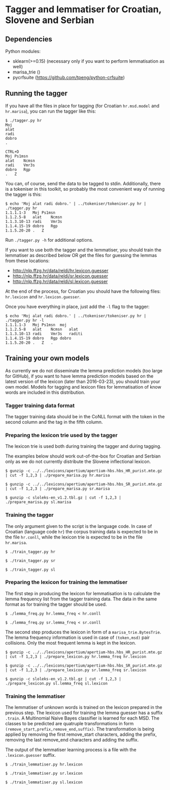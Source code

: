 # Tagger and lemmatiser for Croatian, Slovene and Serbian

## Dependencies

Python modules:

* sklearn(>=0.15) (necessary only if you want to perform lemmatisation as well)
* marisa_trie ()
* pycrfsuite (https://github.com/tpeng/python-crfsuite)

## Running the tagger

If you have all the files in place for tagging (for Croatian `hr.msd.model` and `hr.marisa`), you can run the tagger like this:

```
$ ./tagger.py hr
Moj
alat
radi
dobro
.

CTRL+D
Moj	Ps1msn
alat	Ncmsn
radi	Vmr3s
dobro	Rgp
.	Z
```

You can, of course, send the data to be tagged to stdin. Additionally, there is a tokeniser in this toolkit, so probably the most convenient way of running the tagger is this:

```
$ echo 'Moj alat radi dobro.' | ../tokeniser/tokeniser.py hr | ./tagger.py hr
1.1.1.1-3	Moj	Ps1msn
1.1.2.5-8	alat	Ncmsn
1.1.3.10-13	radi	Vmr3s
1.1.4.15-19	dobro	Rgp
1.1.5.20-20	.	Z
```
Run `./tagger.py -h` for additional options.

If you want to use both the tagger and the lemmatiser, you should train the lemmatiser as described below OR get the files for guessing the lemmas from these locations:

* http://nlp.ffzg.hr/data/reldi/hr.lexicon.guesser
* http://nlp.ffzg.hr/data/reldi/sr.lexicon.guesser
* http://nlp.ffzg.hr/data/reldi/sl.lexicon.guesser

At the end of the process, for Croatian you should have the following files: `hr.lexicon` and `hr.lexicon.guesser`.

Once you have everything in place, just add the `-l` flag to the tagger:

```
$ echo 'Moj alat radi dobro.' | ../tokeniser/tokeniser.py hr | ./tagger.py hr -l
1.1.1.1-3	Moj	Ps1msn	moj
1.1.2.5-8	alat	Ncmsn	alat
1.1.3.10-13	radi	Vmr3s	raditi
1.1.4.15-19	dobro	Rgp	dobro
1.1.5.20-20	.	Z	.
```

## Training your own models

As currently we do not disseminate the lemma prediction models (too large for GitHub), if you want to have lemma prediction models based on the latest version of the lexicon (later than 2016-03-23), you should train your own model. Models for tagging and lexicon files for lemmatisation of know words are included in this distribution.

### Tagger training data format

The tagger training data should be in the CoNLL format with the token in the second column and the tag in the fifth column.

### Preparing the lexicon trie used by the tagger

The lexicon trie is used both during training the tagger and during tagging.

The examples below should work out-of-the-box for Croatian and Serbian only as we do not currently distribute the Slovene inflectional lexicon.

```
$ gunzip -c ../../lexicons/apertium/apertium-hbs.hbs_HR_purist.mte.gz | cut -f 1,2,3 | ./prepare_marisa.py hr.marisa

$ gunzip -c ../../lexicons/apertium/apertium-hbs.hbs_SR_purist.mte.gz | cut -f 1,2,3 | ./prepare_marisa.py sr.marisa

$ gunzip -c sloleks-en_v1.2.tbl.gz | cut -f 1,2,3 | ./prepare_marisa.py sl.marisa
```

### Training the tagger

The only argument given to the script is the language code. In case of Croatian (language code `hr`) the corpus training data is expected to be in the file `hr.conll`, while the lexicon trie is expected to be in the file `hr.marisa`.

```
$ ./train_tagger.py hr

$ ./train_tagger.py sr

$ ./train_tagger.py sl
```

### Preparing the lexicon for training the lemmatiser

The first step in producing the lexicon for lemmatisation is to calculate the lemma frequency list from the tagger training data. The data in the same format as for training the tagger should be used.

```
$ ./lemma_freq.py hr.lemma_freq < hr.conll

$ ./lemma_freq.py sr.lemma_freq < sr.conll
```

The second step produces the lexicon in form of a `marisa_trie.BytesTrie`. The lemma frequency information is used in case of `(token,msd)` pair collisions. Only the most frequent lemma is kept in the lexicon.

```
$ gunzip -c ../../lexicons/apertium/apertium-hbs.hbs_HR_purist.mte.gz | cut -f 1,2,3 | ./prepare_lexicon.py hr.lemma_freq hr.lexicon

$ gunzip -c ../../lexicons/apertium/apertium-hbs.hbs_SR_purist.mte.gz | cut -f 1,2,3 | ./prepare_lexicon.py sr.lemma_freq sr.lexicon

$ gunzip -c sloleks-en_v1.2.tbl.gz | cut -f 1,2,3 | ./prepare_lexicon.py sl.lemma_freq sl.lexicon

```

### Training the lemmatiser

The lemmatiser of unknown words is trained on the lexicon prepared in the previous step. The lexicon used for training the lemma guesser has a suffix `.train`. A Multinomial Naive Bayes classifier is learned for each MSD. The classes to be predicted are quatruple transformations in form `(remove_start,prefix,remove_end,suffix)`. The transformation is being applied by removing the first remove_start characters, adding the prefix, removing the last remove_end characters and adding the suffix.

The output of the lemmatiser learning process is a file with the `.lexicon.guesser` suffix.

```
$ ./train_lemmatiser.py hr.lexicon

$ ./train_lemmatiser.py sr.lexicon

$ ./train_lemmatiser.py sl.lexicon
```

